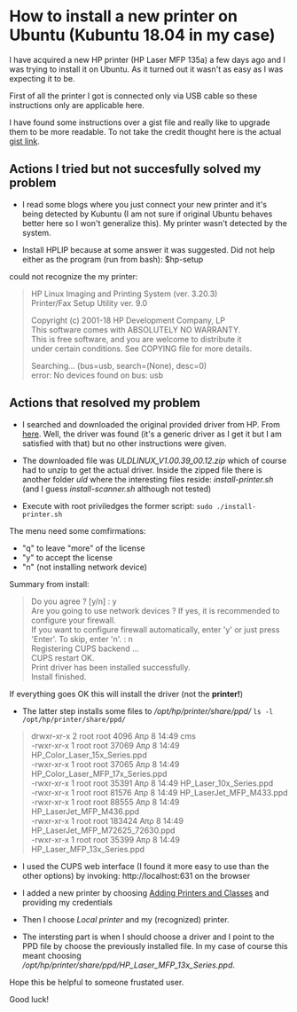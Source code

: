 # How to install a new printer on Ubuntu (Kubuntu 18.04 in my case)

I have acquired a new HP printer (HP Laser MFP 135a) a few days ago and I was trying to install it on Ubuntu.
As it turned out it wasn't as easy as I was expecting it to be.

First of all the printer I got is connected only via USB cable so these instructions only are applicable here.

I have found some instructions over a gist file and really like to upgrade them to be more readable. To not take the credit thought here is the actual [gist link](https://gist.github.com/taniwallach/f1f6c81ce19b7d68f74d4b71d1db57a2).

## Actions I tried but not succesfully solved my problem

- I read some blogs where you just connect your new printer and it's being detected by Kubuntu (I am not sure if original Ubuntu behaves better here so I won't generalize this). My printer wasn't detected by the system.

- Install HPLIP because at some answer it was suggested. Did not help either as the program (run from bash):
$hp-setup

could not recognize the my printer:
>HP Linux Imaging and Printing System (ver. 3.20.3)  
>Printer/Fax Setup Utility ver. 9.0  
>
>Copyright (c) 2001-18 HP Development Company, LP  
>This software comes with ABSOLUTELY NO WARRANTY.  
>This is free software, and you are welcome to distribute it  
>under certain conditions. See COPYING file for more details.  
>  
>Searching... (bus=usb, search=(None), desc=0)  
>error: No devices found on bus: usb  

## Actions that resolved my problem

- I searched and downloaded the original provided driver from HP. From [here](https://support.hp.com/us-en/drivers/selfservice/closure/hp-laser-mfp-130-printer-series/24494378/model/24494379?ssfFlag=true&sku=). Well, the driver was found (it's a generic driver as I get it but I am satisfied with that) but no other instructions were given.

- The downloaded file was _ULDLINUX_V1.00.39_00.12.zip_ which of course had to unzip to get the actual driver. Inside the zipped file there is another folder _uld_ where the interesting files reside: _install-printer.sh_ (and I guess _install-scanner.sh_ although not tested)

- Execute with root priviledges the former script:
`sudo ./install-printer.sh`

The menu need some comfirmations:
  * "q" to leave "more" of the license
  * "y" to accept the license
  * "n" (not installing network device)
  
Summary from install:

>Do you agree ? [y/n] : y  
>Are you going to use network devices ? If yes, it is recommended to configure your firewall.  
>If you want to configure firewall automatically, enter 'y' or just press 'Enter'. To skip, enter 'n'. : n  
>Registering CUPS backend ...  
>CUPS restart OK.  
>Print driver has been installed successfully.  
>Install finished.  

If everything goes OK this will install the driver (not the __printer!__)

- The latter step installs some files to _/opt/hp/printer/share/ppd/_
`ls -l /opt/hp/printer/share/ppd/`
>drwxr-xr-x 2 root root   4096 Απρ   8 14:49 cms  
>-rwxr-xr-x 1 root root  37069 Απρ   8 14:49 HP_Color_Laser_15x_Series.ppd  
>-rwxr-xr-x 1 root root  37065 Απρ   8 14:49 HP_Color_Laser_MFP_17x_Series.ppd  
>-rwxr-xr-x 1 root root  35391 Απρ   8 14:49 HP_Laser_10x_Series.ppd  
>-rwxr-xr-x 1 root root  81576 Απρ   8 14:49 HP_LaserJet_MFP_M433.ppd  
>-rwxr-xr-x 1 root root  88555 Απρ   8 14:49 HP_LaserJet_MFP_M436.ppd  
>-rwxr-xr-x 1 root root 183424 Απρ   8 14:49 HP_LaserJet_MFP_M72625_72630.ppd  
>-rwxr-xr-x 1 root root  35399 Απρ   8 14:49 HP_Laser_MFP_13x_Series.ppd  

- I used the CUPS web interface (I found it more easy to use than the other options) by invoking:
http://localhost:631 on the browser

- I added a new printer by choosing [Adding Printers and Classes](http://localhost:631/admin) and providing my credentials

- Then I choose _Local printer_ and my (recognized) printer.

- The intersting part is when I should choose a driver and I point to the PPD file by choose the previously installed file. In my case of course this meant choosing _/opt/hp/printer/share/ppd/HP_Laser_MFP_13x_Series.ppd_.

Hope this be helpful to someone frustated user.

Good luck!
